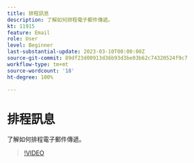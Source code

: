 ```yaml
---
title: 排程訊息
description: 了解如何排程電子郵件傳遞。
kt: 11915
feature: Email
role: User
level: Beginner
last-substantial-update: 2023-03-10T00:00:00Z
source-git-commit: 89df23d00913d36b93d3be03b62c74320524f9c7
workflow-type: tm+mt
source-wordcount: '18'
ht-degree: 100%

---
```



# 排程訊息

了解如何排程電子郵件傳遞。

>[!VIDEO](https://video.tv.adobe.com/v/3415919/?quality=12&learn=on)
